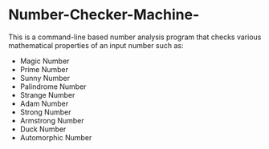 # Number-Checker-Machine-
This is a command-line based number analysis program that checks various mathematical properties of an input number such as:
- Magic Number
- Prime Number
- Sunny Number
- Palindrome Number
- Strange Number
- Adam Number
- Strong Number
- Armstrong Number
- Duck Number
- Automorphic Number

